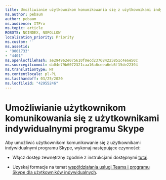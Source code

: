 ```yaml
---
title: Umożliwianie użytkownikom komunikowania się z użytkownikami indywidualnymi programu Skype
ms.author: pebaum
author: pebaum
ms.audience: ITPro
ms.topic: article
ROBOTS: NOINDEX, NOFOLLOW
localization_priority: Priority
ms.custom: ''
ms.assetid:
- "9001733"
- "4401"
ms.openlocfilehash: ae294962e075610f0ecd237684225851c4e6e50c
ms.sourcegitcommit: da04e79b6072321caa16a6ceea6eb5f15de22394
ms.translationtype: HT
ms.contentlocale: pl-PL
ms.lasthandoff: 03/25/2020
ms.locfileid: "42955246"
---
```

# <a name="allow-your-users-to-communicate-with-skype-consumer-users"></a>Umożliwianie użytkownikom komunikowania się z użytkownikami indywidualnymi programu Skype

Aby umożliwić użytkownikom komunikowanie się z użytkownikami indywidualnymi programu Skype, wykonaj następujące czynności:

- Włącz dostęp zewnętrzny zgodnie z instrukcjami dostępnymi [tutaj](https://docs.microsoft.com/microsoftteams/manage-external-access#allow-or-block-domains).

- Uzyskaj formacje na temat [współdziałania usługi Teams i programu Skype dla użytkowników indywidualnych](https://docs.microsoft.com/microsoftteams/teams-skype-interop).
